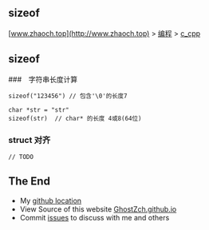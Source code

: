 ## sizeof

[www.zhaoch.top](http://www.zhaoch.top) > [编程](http://www.zhaoch.top/编程) > [c_cpp](http://www.zhaoch.top/编程/c_cpp)

## sizeof

###　字符串长度计算

	sizeof("123456") // 包含'\0'的长度7

	char *str = "str"
    sizeof(str)  // char* 的长度 4或8(64位)

### struct 对齐

    // TODO

## The End

+ My [github location](https://github.com/GhostZCH/)
+ View Source of this website [GhostZch.github.io](https://github.com/GhostZCH/GhostZch.github.io/)
+ Commit [issues](https://github.com/GhostZCH/GhostZch.github.io/issues) to discuss with me and others
